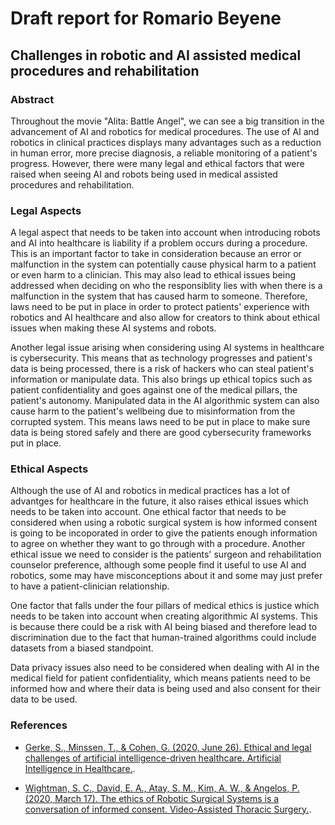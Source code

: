 # Draft report for Romario Beyene

## Challenges in robotic and AI assisted medical procedures and rehabilitation

### Abstract

Throughout the movie "Alita: Battle Angel", we can see a big transition in the advancement of AI and robotics for medical procedures. The use of AI and robotics in clinical practices displays many advantages such as a reduction in human error, more precise diagnosis, a reliable monitoring of a patient's progress. However, there were many legal and ethical factors that were raised when seeing AI and robots being used in medical assisted procedures and rehabilitation.

### Legal Aspects

A legal aspect that needs to be taken into account when introducing robots and AI into healthcare is liability if a problem occurs during a procedure. This is an important factor to take in consideration because an error or malfunction in the system can potentially cause physical harm to a patient or even harm to a clinician. This may also lead to ethical issues being addressed when deciding on who the responsiblity lies with when there is a malfunction in the system that has caused harm to someone. Therefore, laws need to be put in place in order to protect patients' experience with robotics and AI healthcare and also allow for creators to think about ethical issues when making these AI systems and robots.

Another legal issue arising when considering using AI systems in healthcare is cybersecurity. This means that as technology progresses and patient's data is being processed, there is a risk of hackers who can steal patient's information or manipulate data. This also brings up ethical topics such as patient confidentiality and goes against one of the medical pillars, the patient's autonomy. Manipulated data in the AI algorithmic system can also cause harm to the patient's wellbeing due to misinformation from the corrupted system. This means laws need to be put in place to make sure data is being stored safely and there are good cybersecurity frameworks put in place.


### Ethical Aspects 

Although the use of AI and robotics in medical practices has a lot of advantges for healthcare in the future, it also raises ethical issues which needs to be taken into account. One ethical factor that needs to be considered when using a robotic surgical system is how informed consent is going to be incoporated in order to give the patients enough information to agree on whether they want to go through with a procedure. Another ethical issue we need to consider is the patients' surgeon and rehabilitation counselor preference, although some people find it useful to use AI and robotics, some may have misconceptions about it and some may just prefer to have a patient-clinician relationship. 

One factor that falls under the four pillars of medical ethics is justice which needs to be taken into account when creating algorithmic AI systems. This is because there could be a risk with AI being biased and therefore lead to discrimination due to the fact that human-trained algorithms could include datasets from a biased standpoint. 

Data privacy issues also need to be considered when dealing with AI in the medical field for patient confidentiality, which means patients need to be informed how and where their data is being used and also consent for their data to be used. 


### References

* [Gerke, S., Minssen, T., &amp; Cohen, G. (2020, June 26). Ethical and legal challenges of artificial intelligence-driven healthcare. Artificial Intelligence in Healthcare.](https://www.ncbi.nlm.nih.gov/pmc/articles/PMC7332220/). 

* [Wightman, S. C., David, E. A., Atay, S. M., Kim, A. W., &amp; Angelos, P. (2020, March 17). The ethics of Robotic Surgical Systems is a conversation of informed consent. Video-Assisted Thoracic Surgery.](https://vats.amegroups.com/article/view/5469/html). 



